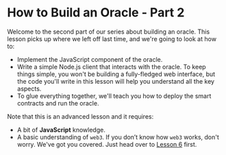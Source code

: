 # How to Build an Oracle - Part 2

Welcome to the second part of our series about building an oracle. This lesson picks up where we left off last time, and we're going to look at how to:

- Implement the JavaScript component of the oracle.
- Write a simple Node.js client that interacts with the oracle. To keep things simple, you won't be building a fully-fledged web interface, but the code you'll write in this lesson will help you understand all the key aspects.
- To glue everything together, we'll teach you how to deploy the smart contracts and run the oracle.

Note that this is an advanced lesson and it requires:

- A bit of **JavaScript** knowledge.
- A basic understanding of `web3`. If you don’t know how `web3` works, don't worry. We've got you covered. Just head over to [Lesson 6](https://cryptozombies.io/en/lesson/6) first.
